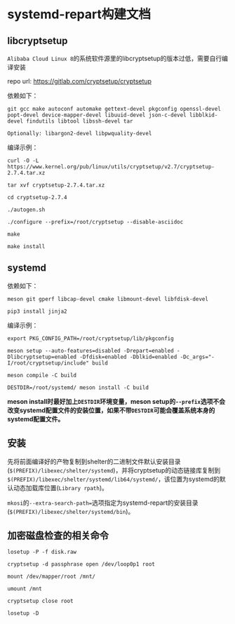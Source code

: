 # systemd-repart构建文档
## libcryptsetup

`Alibaba Cloud Linux 8`的系统软件源里的libcryptsetup的版本过低，需要自行编译安装

repo url: https://gitlab.com/cryptsetup/cryptsetup

依赖如下：

~~~
git gcc make autoconf automake gettext-devel pkgconfig openssl-devel popt-devel device-mapper-devel libuuid-devel json-c-devel libblkid-devel findutils libtool libssh-devel tar

Optionally: libargon2-devel libpwquality-devel
~~~

编译示例：

~~~
curl -O -L https://www.kernel.org/pub/linux/utils/cryptsetup/v2.7/cryptsetup-2.7.4.tar.xz

tar xvf cryptsetup-2.7.4.tar.xz

cd cryptsetup-2.7.4

./autogen.sh

./configure --prefix=/root/cryptsetup --disable-asciidoc

make 

make install
~~~

## systemd
依赖如下：

~~~
meson git gperf libcap-devel cmake libmount-devel libfdisk-devel
~~~

~~~
pip3 install jinja2
~~~

编译示例：
~~~
export PKG_CONFIG_PATH=/root/cryptsetup/lib/pkgconfig

meson setup --auto-features=disabled -Drepart=enabled -Dlibcryptsetup=enabled -Dfdisk=enabled -Dblkid=enabled -Dc_args="-I/root/cryptsetup/include" build

meson compile -C build

DESTDIR=/root/systemd/ meson install -C build
~~~

**meson install时最好加上`DESTDIR`环境变量，meson setup的`--prefix`选项不会改变systemd配置文件的安装位置，如果不带`DESTDIR`可能会覆盖系统本身的systemd配置文件。**

## 安装
先将前面编译好的产物复制到shelter的二进制文件默认安装目录(`$(PREFIX)/libexec/shelter/systemd`)，并将cryptsetup的动态链接库复制到`$(PREFIX)/libexec/shelter/systemd/lib64/systemd/`，该位置为systemd的默认动态加载库位置(`Library rpath`)。

`mkosi`的`--extra-search-path=`选项指定为systemd-repart的安装目录(`$(PREFIX)/libexec/shelter/systemd/bin`)。

## 加密磁盘检查的相关命令

~~~
losetup -P -f disk.raw

cryptsetup -d passphrase open /dev/loop0p1 root

mount /dev/mapper/root /mnt/

umount /mnt

cryptsetup close root

losetup -D
~~~